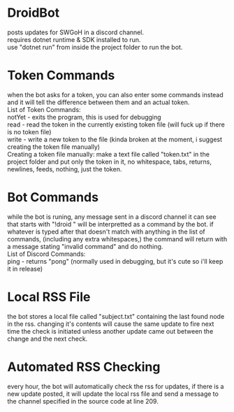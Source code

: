 # DroidBot
posts updates for SWGoH in a discord channel.
<br>
requires dotnet runtime & SDK installed to run.
<br>
use "dotnet run" from inside the project folder to run the bot.
# Token Commands
when the bot asks for a token, you can also enter some commands instead and it will tell the difference between them and an actual token.
<br>
List of Token Commands:
<br>
notYet - exits the program, this is used for debugging
<br>
read - read the token in the currently existing token file (will fuck up if there is no token file)
<br>
write - write a new token to the file (kinda broken at the moment, i suggest creating the token file manually)
<br>
Creating a token file manually: make a text file called "token.txt" in the project folder and put only the token in it, no whitespace, tabs, returns, newlines, feeds, nothing, just the token.
# Bot Commands
while the bot is runing, any message sent in a discord channel it can see that starts with "!droid " will be interpretted as a command by the bot. if whatever is typed after that doesn't match with anything in the list of commands, (including any extra whitespaces,) the command will return with a message stating "invalid command" and do nothing.
<br>
List of Discord Commands:
<br>
ping - returns "pong" (normally used in debugging, but it's cute so i'll keep it in release)
<br>
# Local RSS File
the bot stores a local file called "subject.txt" containing the last found node in the rss. changing it's contents will cause the same update to fire next time the check is initiated unless another update came out between the change and the next check.
# Automated RSS Checking
every hour, the bot will automatically check the rss for updates, if there is a new update posted, it will update the local rss file and send a message to the channel specified in the source code at line 209.
